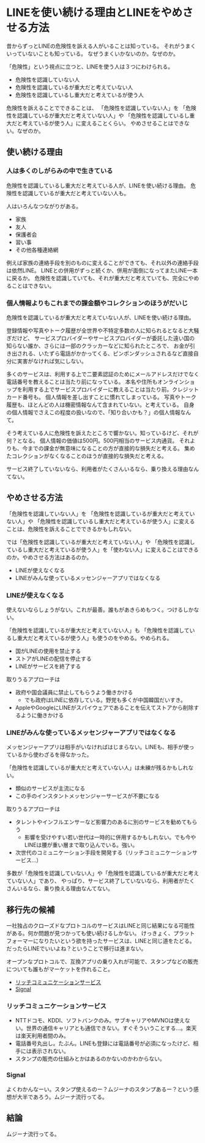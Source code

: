 # LINEを使い続ける理由とLINEをやめさせる方法

昔からずっとLINEの危険性を訴える人がいることは知っている。
それがうまくいっていないことも知っている。
なぜうまくいかないのか。なぜのか。

「危険性」という視点に立つと、LINEを使う人は３つにわけられる。

- 危険性を認識していない人
- 危険性を認識しているが重大だと考えていない人
- 危険性を認識しているし重大だと考えているが使う人

危険性を訴えることでできることは、
「危険性を認識していない人」を
「危険性を認識しているが重大だと考えていない人」や
「危険性を認識しているし重大だと考えているが使う人」に変えることくらい。
やめさせることはできない。なぜのか。

## 使い続ける理由

### 人は多くのしがらみの中で生きている

危険性を認識しているし重大だと考えている人が、LINEを使い続ける理由。
危険性を認識しているが重大だと考えていない人も。

人はいろんなつながりがある。

- 家族
- 友人
- 保護者会
- 習い事
- その他各種連絡網

<!-- 仕事で使うやつなんていないだろ、といったズレたツッコミを回避するため仕事関連は除外 -->

例えば家族の連絡手段を別のものに変えることができても、それ以外の連絡手段は依然LINE。
LINEとの併用がずっと続くか、併用が面倒になってまたLINE一本に戻るか。
危険性を認識していても、それが重大だと考えていても、完全にやめることはできない。

### 個人情報よりもこれまでの課金額やコレクションのほうがだいじ

危険性を認識しているが重大だと考えていない人が、LINEを使い続ける理由。

登録情報や写真やトーク履歴が全世界や不特定多数の人に知られるとなると大騒ぎだけど、
サービスプロバイダーやサービスプロバイダーが委託した遠い国の知らない誰か、さらには一部のクラッカーなどに知られたところで、
お金が引き出される、いたずら電話がかかってくる、ピンポンダッシュされるなど直接自分に実害がなければ気にしない。

多くのサービスは、利用する上で二要素認証のためにメールアドレスだけでなく電話番号を教えることは当たり前になっている。
本名や住所もオンラインショップを利用する上でサービスプロバイダーに教えることは当たり前。クレジットカード番号も。
個人情報を差し出すことに慣れてしまっている。
写真やトーク履歴も、ほとんどの人は機密情報なんて含まれていない。と考えている。
自身の個人情報でさえこの程度の扱いなので、「知り合いかも？」の個人情報なんて。

そう考えている人に危険性を訴えたところで響かない。知っているけど、それが何？となる。
個人情報の価値は500円。500円相当のサービス内通貨。
それよりも、今までの課金が無意味になることの方が直接的な損失だと考える。
集めたコレクションがなくなることのほうが直接的な損失だと考える。

サービス終了していないなら、利用者がたくさんいるなら、乗り換える理由なんてない。

## やめさせる方法

「危険性を認識していない人」を
「危険性を認識しているが重大だと考えていない人」や
「危険性を認識しているし重大だと考えているが使う人」に変えることは、危険性を訴えることでできるかもしれない。

では「危険性を認識しているが重大だと考えていない人」や
「危険性を認識しているし重大だと考えているが使う人」を「使わない人」に変えることはできるのか。やめさせる方法はあるのか。

- LINEが使えなくなる
- LINEがみんな使っているメッセンジャーアプリではなくなる

### LINEが使えなくなる

使えないならしょうがない。これが最善。誰もがあきらめもつく。つけるしかない。

「危険性を認識しているが重大だと考えていない人」も
「危険性を認識しているし重大だと考えているが使う人」も使うのをやめる。やめられる。

- 国がLINEの使用を禁止する
- ストアがLINEの配信を停止する
- LINEがサービスを終了する

取りうるアプローチは

- 政府や国会議員に禁止してもらうよう働きかける
  - でも政府はLINEに依存している。野党も多くが中国韓国だいすき。
- AppleやGoogleにLINEがスパイウェアであることを伝えてストアから削除するように働きかける

### LINEがみんな使っているメッセンジャーアプリではなくなる

メッセンジャーアプリは相手がいなければはじまらない。LINEも、相手が使っているから使わざるを得なかった。

「危険性を認識しているが重大だと考えていない人」は未練が残るかもしれない。

- 類似のサービスが主流になる
- この手のインスタントメッセンジャーサービスが不要になる

取りうるアプローチは

- タレントやインフルエンサーなど影響力のあるに別のサービスを勧めてもらう
  - 影響を受けやすい若い世代は一時的に併用するかもしれない。でも今やLINEは腰が重い層まで取り込んでいる。強い。
- 次世代のコミュニケーション手段を開発する（リッチコミュニケーションサービス…）

多数が「危険性を認識していない人」や「危険性を認識しているが重大だと考えていない人」であり、
やっぱり、サービス終了していないなら、利用者がたくさんいるなら、乗り換える理由なんてない。

## 移行先の候補

一社独占のクローズドなプロトコルのサービスはLINEと同じ結果になる可能性がある。何か問題が見つかっても使い続けるしかない。
けっきょく、プラットフォーマーになりたいという欲を持ったサービスは、LINEと同じ道をたどる。
だったらLINEでいいよね？ということで移行は進まない。

オープンなプロトコルで、互換アプリの乗り入れが可能で、スタンプなどの販売についても誰もがマーケットを作れること。

- [リッチコミュニケーションサービス](https://ja.wikipedia.org/wiki/リッチコミュニケーションサービス)
- [Signal](https://ja.wikipedia.org/wiki/Signal_(ソフトウェア))

### リッチコミュニケーションサービス

- NTTドコモ、KDDI、ソフトバンクのみ。サブキャリアやMVNOは使えない。世界の通信キャリアとも通信できない。すぐそういうことする…。楽天は楽天利用者間のみ。
- 電話番号丸出し。たぶん。LINEも登録には電話番号が必須になったけど、相手には表示されない。
- スタンプの販売の仕組みとかはあるのかないのかわからない。

### Signal

よくわかんなーい。スタンプ使えるのー？ムジーナのスタンプあるー？という感想が大半であろう。ムジーナ流行ってる。

## 結論

ムジーナ流行ってる。

<!--
## memo
### LINEアプリから使えるサービス
- トーク（個人間、複数人での文字チャット（スタンプ）、音声通話、ビデオ通話、写真・動画・音声メッセージ・位置情報・音楽送信）
- ショップ（スタンプ・絵文字・着せ替え）
- 公式アカウント、クーポン
- タイムライン（SNS）
- ニュース、天気
- オープンチャット
- カメラ（デコレーション）
- おさいふ（送金、支払い）
### LINEアカウントで使えるサービス
-->
